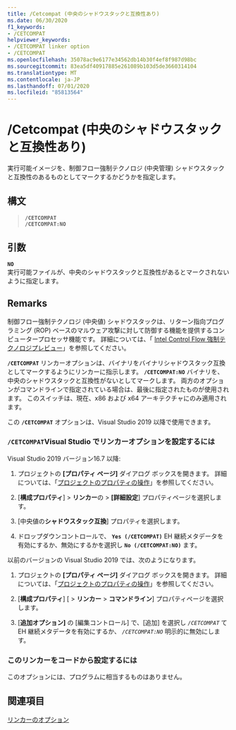 ```yaml
---
title: /Cetcompat (中央のシャドウスタックと互換性あり)
ms.date: 06/30/2020
f1_keywords:
- /CETCOMPAT
helpviewer_keywords:
- /CETCOMPAT linker option
- /CETCOMPAT
ms.openlocfilehash: 35078ac9e6177e34562db14b30f4ef8f987d98bc
ms.sourcegitcommit: 83ea5df40917885e261089b103d5de3660314104
ms.translationtype: MT
ms.contentlocale: ja-JP
ms.lasthandoff: 07/01/2020
ms.locfileid: "85813564"
---
```

# <a name="cetcompat-cet-shadow-stack-compatible"></a>/Cetcompat (中央のシャドウスタックと互換性あり)

実行可能イメージを、制御フロー強制テクノロジ (中央管理) シャドウスタックと互換性のあるものとしてマークするかどうかを指定します。

## <a name="syntax"></a>構文

> **`/CETCOMPAT`**\
> **`/CETCOMPAT:NO`**

## <a name="arguments"></a>引数

**`NO`**<br/>
実行可能ファイルが、中央のシャドウスタックと互換性があるとマークされないように指定します。

## <a name="remarks"></a>Remarks

制御フロー強制テクノロジ (中央値) シャドウスタックは、リターン指向プログラミング (ROP) ベースのマルウェア攻撃に対して防御する機能を提供するコンピュータープロセッサ機能です。 詳細については、「 [Intel Control Flow 強制テクノロジプレビュー](https://software.intel.com/sites/default/files/managed/4d/2a/control-flow-enforcement-technology-preview.pdf)」を参照してください。

**`/CETCOMPAT`** リンカーオプションは、バイナリをバイナリシャドウスタック互換としてマークするようにリンカーに指示します。 **`/CETCOMPAT:NO`** バイナリを、中央のシャドウスタックと互換性がないとしてマークします。 両方のオプションがコマンドラインで指定されている場合は、最後に指定されたものが使用されます。 このスイッチは、現在、x86 および x64 アーキテクチャにのみ適用されます。

この **`/CETCOMPAT`** オプションは、Visual Studio 2019 以降で使用できます。

### <a name="to-set-the-cetcompat-linker-option-in-visual-studio"></a>`/CETCOMPAT`Visual Studio でリンカーオプションを設定するには

Visual Studio 2019 バージョン16.7 以降:

1. プロジェクトの **[プロパティ ページ]** ダイアログ ボックスを開きます。 詳細については、「[プロジェクトのプロパティの操作](../working-with-project-properties.md)」を参照してください。

1. [**構成プロパティ**]  >  **リンカー**の  >  **[詳細設定**] プロパティページを選択します。

1. [中央値の**シャドウスタック互換**] プロパティを選択します。

1. ドロップダウンコントロールで、 **`Yes (/CETCOMPAT)`** EH 継続メタデータを有効にするか、無効にするかを選択し **`No (/CETCOMPAT:NO)`** ます。

以前のバージョンの Visual Studio 2019 では、次のようになります。

1. プロジェクトの **[プロパティ ページ]** ダイアログ ボックスを開きます。 詳細については、「[プロジェクトのプロパティの操作](../working-with-project-properties.md)」を参照してください。

1. [**構成プロパティ**] [  >  **リンカー**  >  **コマンドライン**] プロパティページを選択します。

1. [**追加オプション]** の [編集コントロール] で、[追加] を選択し *`/CETCOMPAT`* て EH 継続メタデータを有効にするか、 *`/CETCOMPAT:NO`* 明示的に無効にします。

### <a name="to-set-this-linker-option-programmatically"></a>このリンカーをコードから設定するには

このオプションには、プログラムに相当するものはありません。

## <a name="see-also"></a>関連項目

[リンカーのオプション](linker-options.md)
